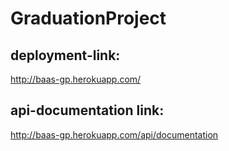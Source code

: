 # GraduationProject
## deployment-link:
http://baas-gp.herokuapp.com/
## api-documentation link:
http://baas-gp.herokuapp.com/api/documentation
